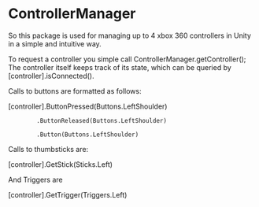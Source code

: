 # ControllerManager

So this package is used for managing up to 4 xbox 360 controllers in Unity in a simple and intuitive way.

To request a controller you simple call ControllerManager.getController(); The controller itself keeps track of its state,
which can be queried by [controller].isConnected().

Calls to buttons are formatted as follows:

[controller].ButtonPressed(Buttons.LeftShoulder)

            .ButtonReleased(Buttons.LeftShoulder)
            
            .Button(Buttons.LeftShoulder)
            
             
Calls to thumbsticks are:

[controller].GetStick(Sticks.Left)

And Triggers are

[controller].GetTrigger(Triggers.Left)
